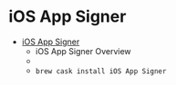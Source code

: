 # iOS App Signer
- [iOS App Signer](https://dantheman827.github.io/ios-app-signer/)
  -  iOS App Signer Overview
  - 
  - `brew cask install iOS App Signer`
